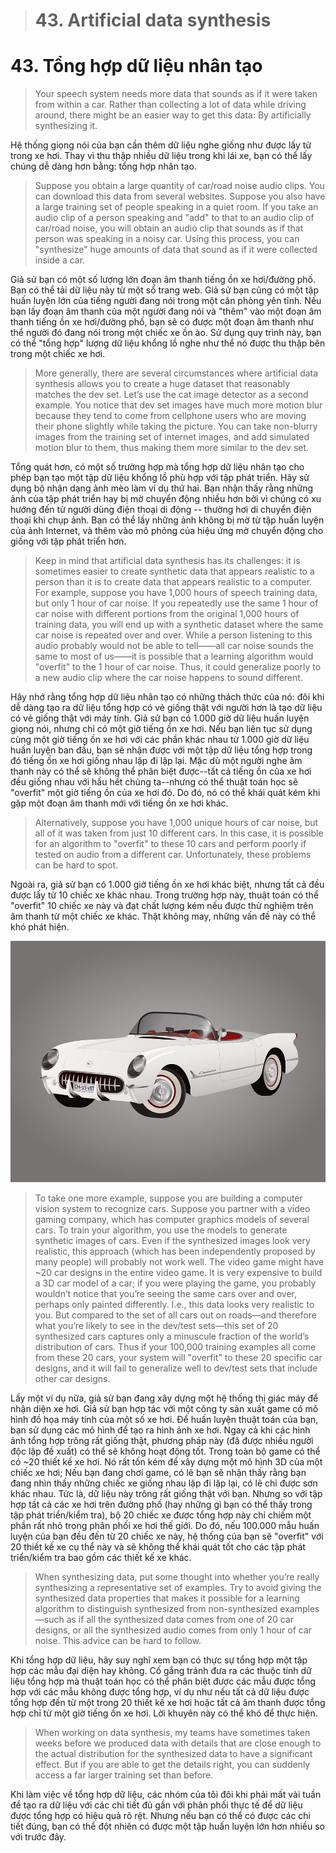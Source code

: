 > # 43. Artificial data synthesis

# 43. Tổng hợp dữ liệu nhân tạo


> Your speech system needs more data that sounds as if it were taken from within a car. Rather than collecting a lot of data while driving around, there might be an easier way to get this data: By artificially synthesizing it.

Hệ thống giọng nói của bạn cần thêm dữ liệu nghe giống như được lấy từ trong xe hơi. Thay vì thu thập nhiều dữ liệu trong khi lái xe, bạn có thể lấy chúng dễ dàng hơn bằng: tổng hợp nhân tạo.


> Suppose you obtain a large quantity of car/road noise audio clips. You can download this data from several websites. Suppose you also have a large training set of people speaking in a quiet room. If you take an audio clip of a person speaking and "add" to that to an audio clip of car/road noise, you will obtain an audio clip that sounds as if that person was speaking in a noisy car. Using this process, you can "synthesize" huge amounts of data that sound as if it were collected inside a car.

Giả sử bạn có một số lượng lớn đoạn âm thanh tiếng ồn xe hơi/đường phố. Bạn có thể tải dữ liệu này từ một số trang web. Giả sử bạn cũng có một tập huấn luyện lớn của tiếng người đang nói trong một căn phòng yên tĩnh. Nếu bạn lấy đoạn âm thanh của một người đang nói và "thêm" vào một đoạn âm thanh tiếng ồn xe hơi/đường phố, bạn sẽ có được một đoạn âm thanh như thể người đó đang nói trong một chiếc xe ồn ào. Sử dụng quy trình này, bạn có thể "tổng hợp" lượng dữ liệu khổng lồ nghe như thể nó được thu thập bên trong một chiếc xe hơi.


> More generally, there are several circumstances where artificial data synthesis allows you to create a huge dataset that reasonably matches the dev set. Let’s use the cat image detector as a second example. You notice that dev set images have much more motion blur because they tend to come from cellphone users who are moving their phone slightly while taking the picture. You can take non-blurry images from the training set of internet images, and add simulated motion blur to them, thus making them more similar to the dev set.

Tổng quát hơn, có một số trường hợp mà tổng hợp dữ liệu nhân tạo cho phép bạn tạo một tập dữ liệu khổng lồ phù hợp với tập phát triển. Hãy sử dụng bộ nhận dạng ảnh mèo làm ví dụ thứ hai. Bạn nhận thấy rằng những ảnh của tập phát triển hay bị mờ chuyển động nhiều hơn bởi vì chúng có xu hướng đến từ người dùng điện thoại di động -- thường hơi di chuyển điện thoại khi chụp ảnh. Bạn có thể lấy những ảnh không bị mờ từ tập huấn luyện của ảnh Internet, và thêm vào mô phỏng của hiệu ứng mờ chuyển động cho giống với tập phát triển hơn.


> Keep in mind that artificial data synthesis has its challenges: it is sometimes easier to create synthetic data that appears realistic to a person than it is to create data that appears realistic to a computer. For example, suppose you have 1,000 hours of speech training data, but only 1 hour of car noise. If you repeatedly use the same 1 hour of car noise with different portions from the original 1,000 hours of training data, you will end up with a synthetic dataset where the same car noise is repeated over and over. While a person listening to this audio probably would not be able to tell——all car noise sounds the same to most of us——it is possible that a learning algorithm would "overfit" to the 1 hour of car noise. Thus, it could generalize poorly to a new audio clip where the car noise happens to sound different.

Hãy nhớ rằng tổng hợp dữ liệu nhân tạo có những thách thức của nó: đôi khi dễ dàng tạo ra dữ liệu tổng hợp có vẻ giống thật với người hơn là tạo dữ liệu có vẻ giống thật với máy tính. Giả sử bạn có 1.000 giờ dữ liệu huấn luyện giọng nói, nhưng chỉ có một giờ tiếng ồn xe hơi. Nếu bạn liên tục sử dụng cùng một giờ tiếng ồn xe hơi với các phần khác nhau từ 1.000 giờ dữ liệu huấn luyện ban đầu, bạn sẽ nhận được với một tập dữ liệu tổng hợp trong đó tiếng ồn xe hơi giống nhau lặp đi lặp lại. Mặc dù một người nghe âm thanh này có thể sẽ không thể phân biệt được--tất cả tiếng ồn của xe hơi đều giống nhau với hầu hết chúng ta--nhưng có thể thuật toán học sẽ "overfit" một giờ tiếng ồn của xe hơi đó. Do đó, nó có thể khái quát kém khi gặp một đoạn âm thanh mới với tiếng ồn xe hơi khác.


> Alternatively, suppose you have 1,000 unique hours of car noise, but all of it was taken from just 10 different cars. In this case, it is possible for an algorithm to "overfit" to these 10 cars and perform poorly if tested on audio from a different car. Unfortunately, these problems can be hard to spot.

Ngoài ra, giả sử bạn có 1.000 giờ tiếng ồn xe hơi khác biệt, nhưng tất cả đều được lấy từ 10 chiếc xe khác nhau. Trong trường hợp này, thuật toán có thể "overfit" 10 chiếc xe này và đạt chất lượng kém nếu được thử nghiệm trên âm thanh từ một chiếc xe khác. Thật không may, những vấn đề này có thể khó phát hiện.


![img](../imgs/C43_01.png)

> To take one more example, suppose you are building a computer vision system to recognize cars. Suppose you partner with a video gaming company, which has computer graphics models of several cars. To train your algorithm, you use the models to generate synthetic images of cars. Even if the synthesized images look very realistic, this approach (which has been independently proposed by many people) will probably not work well. The video game might have ~20 car designs in the entire video game. It is very expensive to build a 3D car model of a car; if you were playing the game, you probably wouldn’t notice that you’re seeing the same cars over and over, perhaps only painted differently. I.e., this data looks very realistic to you. But compared to the set of all cars out on roads—and therefore what you’re likely to see in the dev/test sets—this set of 20 synthesized cars captures only a minuscule fraction of the world’s distribution of cars. Thus if your 100,000 training examples all come from these 20 cars, your system will "overfit" to these 20 specific car designs, and it will fail to generalize well to dev/test sets that include other car designs.

Lấy một ví dụ nữa, giả sử bạn đang xây dựng một hệ thống thị giác máy để nhận diện xe hơi. Giả sử bạn hợp tác với một công ty sản xuất game có mô hình đồ họa máy tính của một số xe hơi. Để huấn luyện thuật toán của bạn, bạn sử dụng các mô hình để tạo ra hình ảnh xe hơi. Ngay cả khi các hình ảnh tổng hợp trông rất giống thật, phương pháp này (đã được nhiều người độc lập đề xuất) có thể sẽ không hoạt động tốt. Trong toàn bộ game có thể có ~20 thiết kế xe hơi. Nó rất tốn kém để xây dựng một mô hình 3D của một chiếc xe hơi; Nếu bạn đang chơi game, có lẽ bạn sẽ nhận thấy rằng bạn đang nhìn thấy những chiếc xe giống nhau lặp đi lặp lại, có lẽ chỉ được sơn khác nhau. Tức là, dữ liệu này trông rất giống thật với bạn. Nhưng so với tập hợp tất cả các xe hơi trên đường phố (hay những gì bạn có thể thấy trong tập phát triển/kiểm tra), bộ 20 chiếc xe được tổng hợp này chỉ chiếm một phần rất nhỏ trong phân phối xe hơi thế giới. Do đó, nếu 100.000 mẫu huấn luyện của bạn đều đến từ 20 chiếc xe này, hệ thống của bạn sẽ "overfit" với 20 thiết kế xe cụ thể này và sẽ không thể khái quát tốt cho các tập phát triển/kiểm tra bao gồm các thiết kế xe khác.


> When synthesizing data, put some thought into whether you’re really synthesizing a representative set of examples. Try to avoid giving the synthesized data properties that makes it possible for a learning algorithm to distinguish synthesized from non-synthesized examples—such as if all the synthesized data comes from one of 20 car designs, or all the synthesized audio comes from only 1 hour of car noise. This advice can be hard to follow.

Khi tổng hợp dữ liệu, hãy suy nghĩ xem bạn có thực sự tổng hợp một tập hợp các mẫu đại diện hay không. Cố gắng tránh đưa ra các thuộc tính dữ liệu tổng hợp mà thuật toán học có thể phân biệt được các mẫu được tổng hợp với các mẫu không được tổng hợp, ví dụ như nếu tất cả dữ liệu được tổng hợp đến từ một trong 20 thiết kế xe hơi hoặc tất cả âm thanh được tổng hợp chỉ từ một giờ tiếng ồn xe hơi. Lời khuyên này có thể khó để thực hiện.


> When working on data synthesis, my teams have sometimes taken weeks before we produced data with details that are close enough to the actual distribution for the synthesized data to have a significant effect. But if you are able to get the details right, you can suddenly access a far larger training set than before.

Khi làm việc về tổng hợp dữ liệu, các nhóm của tôi đôi khi phải mất vài tuần để tạo ra dữ liệu với các chi tiết đủ gần với phân phối thực tế để dữ liệu được tổng hợp có hiệu quả rõ rệt. Nhưng nếu bạn có thể có được các chi tiết đúng, bạn có thể đột nhiên có được một tập huấn luyện lớn hơn nhiều so với trước đây.
